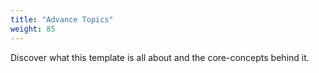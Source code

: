 ```yaml
---
title: "Advance Topics"
weight: 85
---
```


Discover what this template is all about and the core-concepts behind it.
